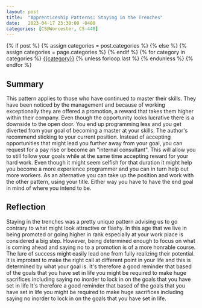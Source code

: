 ```yaml
---
layout: post
title:  "Apprenticeship Patterns: Staying in the Trenches" 
date:   2023-04-17 23:30:00 -0400
categories: [CS@Worcester, CS-448]
---
```

<div class="post-categories">
  {% if post %}
    {% assign categories = post.categories %}
  {% else %}
    {% assign categories = page.categories %}
  {% endif %}
  {% for category in categories %}
  <a href="{{site.baseurl}}/categories/#{{category|slugize}}">{{category}}</a>
  {% unless forloop.last %}&nbsp;{% endunless %}
  {% endfor %}
</div>

## Summary
This pattern applies to those who have continued to master their skills. They have been noticed by the management and because of working exceptionally they are offered a promotion, a reward that takes them higher within their company. Even though the opportunity looks lucrative there is a downside to the open door. You end up programming less and you get diverted from your goal of becoming a master at your skills. The author's recommend sticking to your current position. Instead of accepting opportunities that might lead you further away from your goal, you can request for a pay rise or become an "internal consultant". This will allow you to still follow your goals while at the same time accepting reward for your hard work. Even though it might seem selfish for that duration it might help you become a more experience programmer and you can in turn help out more workers. As an alternative you can take up the position and work with the other pattern, using your title. Either way you have to have the end goal in mind of where you intend to be.

## Reflection
Staying in the trenches was a pretty unique pattern advising us to go contrary to what might look attractive or flashy. In this age that we live in being promoted or going higher in rank especially at your work place is considered a big step. However, being determined enough to focus on what is coming ahead and saying no to a promotion is of a more honrable course. The lure of success might easily lead one from fully realizing their potential. It is improtant to make the right call at different point in your life and this is determined by what your goal is. It's therefore a good reminder that based of the goals that you have set in life you might be required to make huge sacrifices including saying no inorder to lock in on the goals that you have set in life It's therefore a good reminder that based of the goals that you have set in life you might be required to make huge sacrifices including saying no inorder to lock in on the goals that you have set in life.
